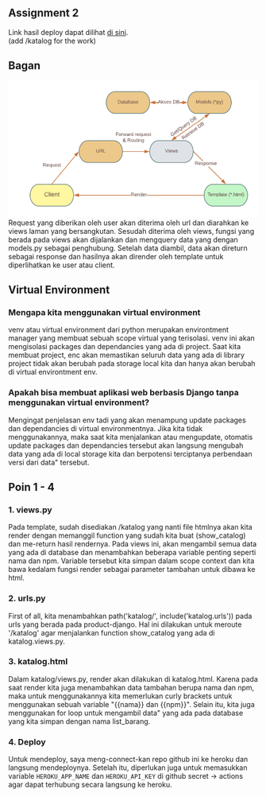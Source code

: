 ## Assignment 2

Link hasil deploy dapat dilihat [di sini](https://tugas1yudi.herokuapp.com/).
<br>(add /katalog for the work)

## Bagan
![Bagan](../static/hero.png?raw=true)
Request yang diberikan oleh user akan diterima oleh url dan diarahkan ke views laman yang bersangkutan. Sesudah diterima oleh views, fungsi yang berada pada views akan dijalankan dan mengquery data yang dengan models.py sebagai penghubung. Setelah data diambil, data akan direturn sebagai response dan hasilnya akan dirender oleh template untuk diperlihatkan ke user atau client.

## Virtual Environment
### Mengapa kita menggunakan virtual environment
venv atau virtual environment dari python merupakan environtment manager yang membuat sebuah scope virtual yang terisolasi. venv ini akan mengisolasi packages dan dependancies yang ada di project. Saat kita membuat project, enc akan memastikan seluruh data yang ada di library project tidak akan berubah pada storage local kita dan hanya akan berubah di virtual environtment env.

### Apakah bisa membuat aplikasi web berbasis Django tanpa menggunakan virtual environment?
Mengingat penjelasan env tadi yang akan menampung update packages dan dependancies di virtual environmentnya. Jika kita tidak menggunakannya, maka saat kita menjalankan atau mengupdate, otomatis update packages dan dependancies tersebut akan langsung mengubah data yang ada di local storage kita dan berpotensi terciptanya perbendaan versi dari data" tersebut.

## Poin 1 - 4
### 1. views.py
Pada template, sudah disediakan /katalog yang nanti file htmlnya akan kita render dengan memanggil function yang sudah kita buat (show_catalog) dan me-return hasil rendernya. Pada views ini, akan mengambil semua data yang ada di database dan menambahkan beberapa variable penting seperti nama dan npm. Variable tersebut kita simpan dalam scope context dan kita bawa kedalam fungsi render sebagai parameter tambahan untuk dibawa ke html.

### 2. urls.py
First of all, kita menambahkan path('katalog/', include('katalog.urls')) pada urls yang berada pada product-django. Hal ini dilakukan untuk meroute '/katalog' agar menjalankan function show_catalog yang ada di katalog.views.py.

### 3. katalog.html
Dalam katalog/views.py, render akan dilakukan di katalog.html. Karena pada saat render kita juga menambahkan data tambahan berupa nama dan npm, maka untuk menggunakannya kita memerlukan curly brackets untuk menggunakan sebuah variable "{{nama}} dan {{npm}}". Selain itu, kita juga menggunakan for loop untuk mengambil data" yang ada pada database yang kita simpan dengan nama list_barang.

### 4. Deploy
Untuk mendeploy, saya meng-connect-kan repo github ini ke heroku dan langsung mendeploynya. Setelah itu, diperlukan juga untuk memasukkan variable `HEROKU_APP_NAME` dan `HEROKU_API_KEY` di github secret -> actions agar dapat terhubung secara langsung ke heroku.
